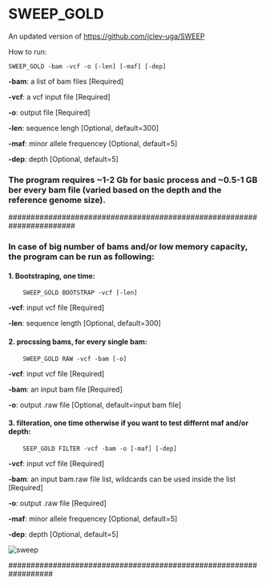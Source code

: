 # SWEEP_GOLD
An updated version of https://github.com/jclev-uga/SWEEP

How to run:

    SWEEP_GOLD -bam -vcf -o [-len] [-maf] [-dep]
    
**-bam**: a list of bam files [Required]

**-vcf**: a vcf input file [Required]

**-o**: output file [Required]

**-len**: sequence lengh [Optional, default=300]

**-maf**: minor allele frequencey [Optional, default=5]

**-dep**: depth [Optional, default=5]

### The program requires ~1-2 Gb for basic process and ~0.5-1  GB ber every bam file (varied based on the depth and the reference genome size).

#######################################################################

### In case of big number of bams and/or low memory capacity, the program can be run as following:

#### 1. Bootstraping, one time:
        SWEEP_GOLD BOOTSTRAP -vcf [-len]
**-vcf**: input vcf file [Required] 

**-len**: sequence length [Optional, default=300]


#### 2. procssing bams, for every single bam:
        SWEEP_GOLD RAW -vcf -bam [-o]
**-vcf**: input vcf file [Required] 

**-bam**: an input bam file [Required]

**-o**: output .raw file [Optional, default=input bam file]

#### 3. filteration, one time otherwise if you want to test differnt maf and/or depth:
        SEEP_GOLD FILTER -vcf -bam -o [-maf] [-dep]
**-vcf**: input vcf file [Required] 

**-bam**: an input bam.raw file list, wildcards can be used inside the list [Required]

**-o**: output .raw file [Required]

**-maf**: minor allele frequencey [Optional, default=5]

**-dep**: depth [Optional, default=5]

![sweep](https://user-images.githubusercontent.com/21265433/44159256-dd13f500-a084-11e8-9855-3df919e8ab7e.jpg)

##################################################################

